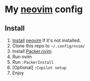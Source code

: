 # My [neovim][nvim] config

## Install
 1. [Install](https://github.com/neovim/neovim/wiki/Installing-Neovim) [neovim][nvim] if it's not installed.
 1. Clone this repo to `~/.config/nvim/`
 1. Install [Packer.nvim](https://github.com/wbthomason/packer.nvim#quickstart)
 1. Run nvim
 1. Run `:PackerInstall`
 1. [Optional] `:Copilot setup`
 1. Enjoy



[nvim]: https://neovim.io
